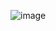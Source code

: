 ![image](https://github.com/MarceloFontana/Atividades_CG_/assets/100136439/0c0bff5c-6fec-486b-a4b8-f0de88037662)
